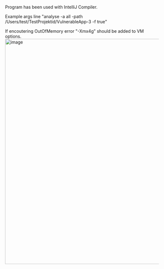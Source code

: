 Program has been used with IntelliJ Compiler.


Example args line "analyse -a all -path /Users/test/TestProjektid/VulnerableApp-3 -f true"

If encoutering OutOfMemory error "-Xmx4g" should be added to VM options.
<img width="738" alt="image" src="https://github.com/ristovoor/dependency-checker/assets/23386365/bcf5c295-d238-42e9-aaf5-17181cf844d3">
